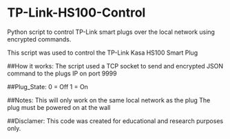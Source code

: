 # TP-Link-HS100-Control
Python script to control TP-Link smart plugs over the local network using encrypted commands.


This script was used to control the TP-Link Kasa HS100 Smart Plug

##How it works:
The script used a TCP socket to send and encrypted JSON command to the plugs IP on port 9999

##Plug_State:
0 = Off
1 = On


##Notes:
This will only work on the same local network as the plug
The plug must be powered on at the wall


##Disclamer:
This code was created for educational and research purposes only.
